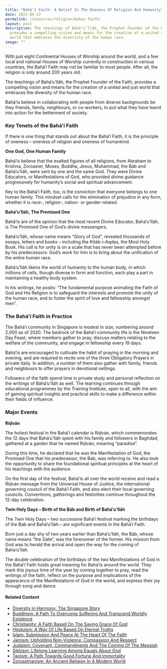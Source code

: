 ```yaml
---
title: "Bahá’í Faith: A Belief In The Oneness Of Religion And Humanity"
date: 2021-05-17
permalink: /resources/religion/bahai-faith/
layout: post
description: The teachings of Bahá’u’lláh, the Prophet Founder of the Faith,
  provides a compelling vision and means for the creation of a united and just
  world that embraces the diversity of the human race.
image: ""
---
```



With just eight Continental Houses of Worship around the world, and a few local and national Houses of Worship currently in construction in various countries, the Bahá’í Faith may not be familiar to most people. After all, the religion is only around 200 years old.
 
The teachings of Bahá’u’lláh, the Prophet Founder of the Faith, provides a compelling vision and means for the creation of a united and just world that embraces the diversity of the human race.

Bahá’ís believe in collaborating with people from diverse backgrounds  be they friends, family, neighbours, or co-workers, to put what they have learnt into action for the betterment of society.

### Key Tenets of the Bahá’í Faith
 
If there is one thing that stands out about the Bahá’í Faith, it is the principle of oneness – oneness of religion and oneness of humankind.
 
**One God, One Human Family**
 
Bahá’ís believe that the exalted figures of all religions, from Abraham to Krishna, Zoroaster, Moses, Buddha, Jesus, Muhammad, the Báb and Bahá’u’lláh, were sent by one and the same God. They were Divine Educators, or Manifestations of God, who provided divine guidance progressively for humanity’s social and spiritual advancement.
 
Key to the Bahá’í Faith, too, is the conviction that everyone belongs to one human family. This mindset calls for the elimination of prejudice in any form, whether it is race-, religion-, nation- or gender-related. 
 
**Bahá’u’lláh, The Promised One**
 
Bahá’ís are of the opinion that the most recent Divine Educator, Bahá’u’lláh, is The Promised One of God’s divine messengers.
 
Bahá’u’lláh, whose name means “Glory of God”, revealed  thousands of essays, letters and books – including the Kitáb-i-Aqdas, the Most Holy Book. His call is for unity is on a scale that has never been attempted before by his predecessors: God’s work for him is to bring about the unification of the entire human race.
 
Bahá’u’lláh likens the world of humanity to the human body, in which millions of cells, though diverse in form and function, each play a part in maintaining a healthy body system.
 
In his writings, he posits: “The fundamental purpose animating the Faith of God and His Religion is to safeguard the interests and promote the unity of the human race, and to foster the spirit of love and fellowship amongst men”.
 
### The Bahá’í Faith in Practice 
 
The Bahá’í community in Singapore is modest in size, numbering around 2,000 as of 2020. The bedrock of the Bahá’í community life is the Nineteen Day Feast, where members gather to pray, discuss matters relating to the welfare of the community, and engage in fellowship every 19 days.
 
Bahá’ís are encouraged to cultivate the habit of praying in the morning and evening, and are required to recite one of the three Obligatory Prayers in private daily. In addition, a number of them also gather with family, friends and neighbours to offer prayers in devotional settings.
 
Followers of the faith spend time in private study and personal reflection on the writings of Bahá’u’lláh as well. The learning continues through educational programmes by the Training Institute, open to all, with the aim of gaining spiritual insights and practical skills to make a difference within their fields of influence.
 
### Major Events
 
**Riḍván**
 
The holiest festival in the Bahá’í calendar is Riḍván, which commemorates the 12 days that Bahá’u’lláh spent with his family and followers in Baghdad, gathered at a garden that he named Riḍván, meaning “paradise”.
 
During this time, he declared that he was the Manifestation of God, the Promised One that his predecessor, the Bab, was referring to. He also took the opportunity to share the foundational spiritual principles at the heart of his teachings with the audience.
 
On the first day of the festival, Bahá’ís all over the world receive and read a Riḍván message from the Universal House of Justice, the international governing council of the Bahá’í Faith, and also elect their local governing councils. Conventions, gatherings and festivities continue throughout the 12-day celebration.
 
**Twin Holy Days – Birth of the Báb and Birth of Bahá’u’lláh**
 
The Twin Holy Days – two successive Bahá’í festival marking the birthdays of the Bab and Bahá’u’lláh – are significant events in the Bahá’í Faith. 
 
Born just a day shy of two years earlier than Bahá’u’lláh, the Báb, whose name means “the Gate”, was the forerunner of the former. His mission from God was to herald the arrival and open the way for the coming of Baha’u’llah.
 
The double celebration of the birthdays of the two Manifestations of God in the Bahá’í Faith holds great meaning for Bahá’ís around the world. They mark this joyous time of the year by coming together to pray, read the writings of the faith, reflect on the purpose and implications of the appearance of the Manifestations of God in the world, and express their joy through song and dance.

#### Related Content
* [Diversity in Harmony: The Singapore Story](https://www.ircc.sg/resources/religion/diversity-in-harmony)
* [Buddhism: A Path To Overcome Suffering And Transcend Worldly Existence](https://www.ircc.sg/resources/religion/buddhism)
* [Christianity: A Faith Based On The Saving Grace Of God](https://www.ircc.sg/resources/religion/christianity)
* [Hinduism: A Way Of Life Based On Eternal Truths](https://www.ircc.sg/resources/religion/hinduism)
* [Islam: Submission And Peace At The Heart Of The Faith](https://www.ircc.sg/resources/religion/islam)
* [Jainism: Upholding Non-Violence, Compassion And Respect](https://www.ircc.sg/resources/religion/jainism)
* [Judaism: Covenant, Commandments And The Coming Of The Messiah](https://www.ircc.sg/resources/religion/judaism)
* [Sikhism: Lifelong Learning Among Equals About God](https://www.ircc.sg/resources/religion/sikhism)
* [Taoism: A Path Towards Good Fortune And Immortality](https://www.ircc.sg/resources/religion/taoism)
* [Zoroastrianism: An Ancient Religion In A Modern World](https://www.ircc.sg/resources/religion/zoroastrianism)